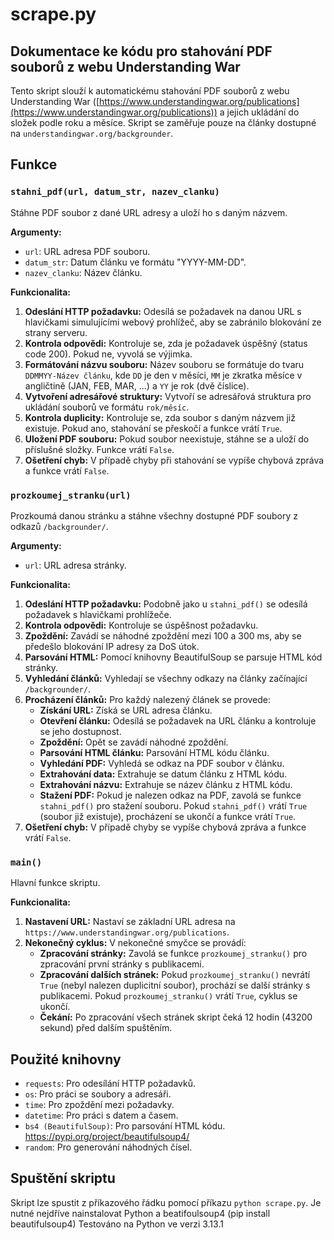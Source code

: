 # scrape.py
## Dokumentace ke kódu pro stahování PDF souborů z webu Understanding War

Tento skript slouží k automatickému stahování PDF souborů z webu Understanding War ([https://www.understandingwar.org/publications](https://www.understandingwar.org/publications)) a jejich ukládání do složek podle roku a měsíce. Skript se zaměřuje pouze na články dostupné na  `understandingwar.org/backgrounder`.

## Funkce

### `stahni_pdf(url, datum_str, nazev_clanku)`

Stáhne PDF soubor z dané URL adresy a uloží ho s daným názvem.

**Argumenty:**

* `url`: URL adresa PDF souboru.
* `datum_str`: Datum článku ve formátu "YYYY-MM-DD".
* `nazev_clanku`: Název článku.

**Funkcionalita:**

1. **Odeslání HTTP požadavku:** Odesílá se požadavek na danou URL s hlavičkami simulujícími webový prohlížeč, aby se zabránilo blokování ze strany serveru.
2. **Kontrola odpovědi:** Kontroluje se, zda je požadavek úspěšný (status code 200). Pokud ne, vyvolá se výjimka.
3. **Formátování názvu souboru:** Název souboru se formátuje do tvaru `DDMMYY-Název článku`, kde `DD` je den v měsíci, `MM` je zkratka měsíce v angličtině (JAN, FEB, MAR, ...) a `YY` je rok (dvě číslice).
4. **Vytvoření adresářové struktury:** Vytvoří se adresářová struktura pro ukládání souborů ve formátu `rok/měsíc`.
5. **Kontrola duplicity:** Kontroluje se, zda soubor s daným názvem již existuje. Pokud ano, stahování se přeskočí a funkce vrátí `True`.
6. **Uložení PDF souboru:** Pokud soubor neexistuje, stáhne se a uloží do příslušné složky. Funkce vrátí `False`.
7. **Ošetření chyb:** V případě chyby při stahování se vypíše chybová zpráva a funkce vrátí `False`.

### `prozkoumej_stranku(url)`

Prozkoumá danou stránku a stáhne všechny dostupné PDF soubory z odkazů `/backgrounder/`.

**Argumenty:**

* `url`: URL adresa stránky.

**Funkcionalita:**

1. **Odeslání HTTP požadavku:** Podobně jako u `stahni_pdf()` se odesílá požadavek s hlavičkami prohlížeče.
2. **Kontrola odpovědi:** Kontroluje se úspěšnost požadavku.
3. **Zpoždění:** Zavádí se náhodné zpoždění mezi 100 a 300 ms, aby se předešlo blokování IP adresy za DoS útok.
4. **Parsování HTML:** Pomocí knihovny BeautifulSoup se parsuje HTML kód stránky.
5. **Vyhledání článků:** Vyhledají se všechny odkazy na články začínající `/backgrounder/`.
6. **Procházení článků:** Pro každý nalezený článek se provede:
    * **Získání URL:** Získá se URL adresa článku.
    * **Otevření článku:** Odesílá se požadavek na URL článku a kontroluje se jeho dostupnost.
    * **Zpoždění:** Opět se zavádí náhodné zpoždění.
    * **Parsování HTML článku:** Parsování HTML kódu článku.
    * **Vyhledání PDF:** Vyhledá se odkaz na PDF soubor v článku.
    * **Extrahování data:** Extrahuje se datum článku z HTML kódu.
    * **Extrahování názvu:** Extrahuje se název článku z HTML kódu.
    * **Stažení PDF:** Pokud je nalezen odkaz na PDF, zavolá se funkce `stahni_pdf()` pro stažení souboru. Pokud `stahni_pdf()` vrátí `True` (soubor již existuje), procházení se ukončí a funkce vrátí `True`.
7. **Ošetření chyb:** V případě chyby se vypíše chybová zpráva a funkce vrátí `False`.

### `main()`

Hlavní funkce skriptu.

**Funkcionalita:**

1. **Nastavení URL:** Nastaví se základní URL adresa na `https://www.understandingwar.org/publications`.
2. **Nekonečný cyklus:** V nekonečné smyčce se provádí:
    * **Zpracování stránky:** Zavolá se funkce `prozkoumej_stranku()` pro zpracování první stránky s publikacemi.
    * **Zpracování dalších stránek:** Pokud `prozkoumej_stranku()` nevrátí `True` (nebyl nalezen duplicitní soubor), prochází se další stránky s publikacemi. Pokud `prozkoumej_stranku()` vrátí `True`, cyklus se ukončí.
    * **Čekání:** Po zpracování všech stránek skript čeká 12 hodin (43200 sekund) před dalším spuštěním.

## Použité knihovny

* `requests`: Pro odesílání HTTP požadavků.
* `os`: Pro práci se soubory a adresáři.
* `time`: Pro zpoždění mezi požadavky.
* `datetime`: Pro práci s datem a časem.
* `bs4 (BeautifulSoup)`: Pro parsování HTML kódu. https://pypi.org/project/beautifulsoup4/
* `random`: Pro generování náhodných čísel.

## Spuštění skriptu

Skript lze spustit z příkazového řádku pomocí příkazu `python scrape.py`.
Je nutné nejdříve nainstalovat Python a beatifoulsoup4 (pip install beautifulsoup4)
Testováno na Python ve verzi 3.13.1

